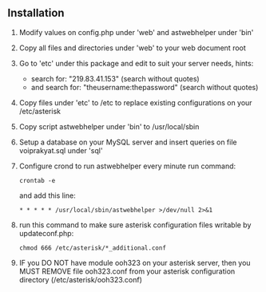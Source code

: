 Installation
------------

1. Modify values on config.php under 'web' and astwebhelper under 'bin'

2. Copy all files and directories under 'web' to your web document root

3. Go to 'etc' under this package and edit to suit your server needs, 
   hints: 
   - search for: "219.83.41.153" (search without quotes)
   - and search for: "theusername:thepassword" (search without quotes)

4. Copy files under 'etc' to /etc to replace existing configurations on your /etc/asterisk

5. Copy script astwebhelper under 'bin' to /usr/local/sbin

6. Setup a database on your MySQL server and insert queries on file voiprakyat.sql under 'sql'

7. Configure crond to run astwebhelper every minute
   run command:

   ```
   crontab -e
   ````

   and add this line:

    ```
    * * * * * /usr/local/sbin/astwebhelper >/dev/null 2>&1
    ```

8. run this command to make sure asterisk configuration files writable by updateconf.php:

   ````
   chmod 666 /etc/asterisk/*_additional.conf
   ````

9. IF you DO NOT have module ooh323 on your asterisk server, then you MUST REMOVE file ooh323.conf
   from your asterisk configuration directory (/etc/asterisk/ooh323.conf)
